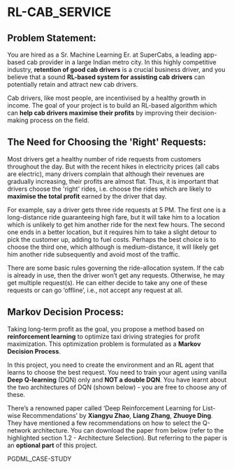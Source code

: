 # RL-CAB_SERVICE
## Problem Statement:
You are hired as a Sr. Machine Learning Er. at SuperCabs, a leading app-based cab provider in a large Indian metro city. In this highly competitive industry, __retention of good cab drivers__ is a crucial business driver, and you believe that a sound __RL-based system for assisting cab drivers__ can potentially retain and attract new cab drivers. 

Cab drivers, like most people, are incentivised by a healthy growth in income. The goal of your project is to build an RL-based algorithm which can __help cab drivers maximise their profits__ by improving their decision-making process on the field.

## The Need for Choosing the 'Right' Requests:
Most drivers get a healthy number of ride requests from customers throughout the day. But with the recent hikes in electricity prices (all cabs are electric), many drivers complain that although their revenues are gradually increasing, their profits are almost flat. Thus, it is important that drivers choose the 'right' rides, i.e. choose the rides which are likely to __maximise the total profit__ earned by the driver that day. 

For example, say a driver gets three ride requests at 5 PM. The first one is a long-distance ride guaranteeing high fare, but it will take him to a location which is unlikely to get him another ride for the next few hours. The second one ends in a better location, but it requires him to take a slight detour to pick the customer up, adding to fuel costs. Perhaps the best choice is to choose the third one, which although is medium-distance, it will likely get him another ride subsequently and avoid most of the traffic. 

There are some basic rules governing the ride-allocation system. If the cab is already in use, then the driver won’t get any requests. Otherwise, he may get multiple request(s). He can either decide to take any one of these requests or can go ‘offline’, i.e., not accept any request at all.

## Markov Decision Process:
Taking long-term profit as the goal, you propose a method based on __reinforcement learning__ to optimize taxi driving strategies for profit maximization. This optimization problem is formulated as a __Markov Decision Process__.

In this project, you need to create the environment and an RL agent that learns to choose the best request. You need to train your agent using vanilla __Deep Q-learning__ (DQN) only and __NOT a double DQN__. You have learnt about the two architectures of DQN (shown below) - you are free to choose any of these.

There’s a renowned paper called ‘Deep Reinforcement Learning for List-wise Recommendations’ by __Xiangyu Zhao__, __Liang Zhang__, __Zhuoye Ding__. They have mentioned a few recommendations on how to select the Q-network architecture. You can download the paper from below (refer to the highlighted section 1.2 - Architecture Selection). But referring to the paper is an __optional part__ of this project.



 


PGDML_CASE-STUDY
